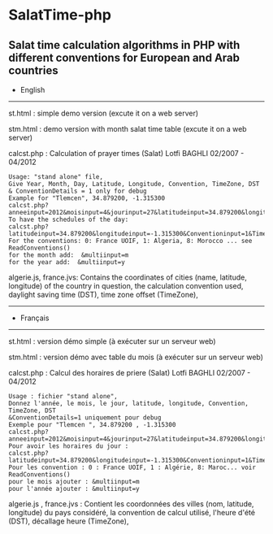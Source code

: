 # SalatTime-php
Salat time calculation algorithms in PHP with different conventions for European and Arab countries
------------------------------------------
- English
------------------------------------------
st.html			: simple demo version	(excute it on a web server)

stm.html		: demo version with month salat time table	(excute it on a web server)

calcst.php	: Calculation of prayer times (Salat) Lotfi BAGHLI 02/2007 - 04/2012

	Usage: "stand alone" file,
	Give Year, Month, Day, Latitude, Longitude, Convention, TimeZone, DST
	& ConventionDetails = 1 only for debug
	Example for "Tlemcen", 34.879200, -1.315300
	calcst.php?anneeinput=2012&moisinput=4&jourinput=27&latitudeinput=34.879200&longitudeinput=-1.315300&Conventioninput=1&Timezoneinput=1&DSTinput=0
	To have the schedules of the day:
	calcst.php?latitudeinput=34.879200&longitudeinput=-1.315300&Conventioninput=1&Timezoneinput=1&DSTinput=0
	For the conventions: 0: France UOIF, 1: Algeria, 8: Morocco ... see ReadConventions()
	for the month add:  &multiinput=m
	for the year add:  &multiinput=y

algerie.js, france.jvs: Contains the coordinates of cities (name, latitude, longitude) of the country in question, the calculation convention used, daylight saving time (DST), time zone offset (TimeZone),

------------------------------------------
- Français
------------------------------------------
st.html			:	version démo simple (à exécuter sur un serveur web)

stm.html		: version démo avec table du mois (à exécuter sur un serveur web)

calcst.php	:	Calcul des horaires de priere (Salat) Lotfi BAGHLI 02/2007 - 04/2012

	Usage : fichier "stand alone",
	Donnez l'année, le mois, le jour, latitude, longitude, Convention, TimeZone, DST
	&ConventionDetails=1 uniquement pour debug
	Exemple pour "Tlemcen ", 34.879200 , -1.315300
	calcst.php?anneeinput=2012&moisinput=4&jourinput=27&latitudeinput=34.879200&longitudeinput=-1.315300&Conventioninput=1&Timezoneinput=1&DSTinput=0
	Pour avoir les horaires du jour :
	calcst.php?latitudeinput=34.879200&longitudeinput=-1.315300&Conventioninput=1&Timezoneinput=1&DSTinput=0
	Pour les convention : 0 : France UOIF, 1 : Algérie, 8: Maroc... voir ReadConventions()
	pour le mois ajouter : &multiinput=m
	pour l'année ajouter : &multiinput=y
algerie.js , france.jvs : Contient les coordonnées des villes (nom, latitude, longitude) du pays considéré, la convention de calcul utilisé, l'heure d'été (DST), décallage heure (TimeZone), 
			
